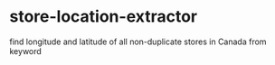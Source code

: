 # store-location-extractor
find longitude and latitude of all non-duplicate stores in Canada from keyword
